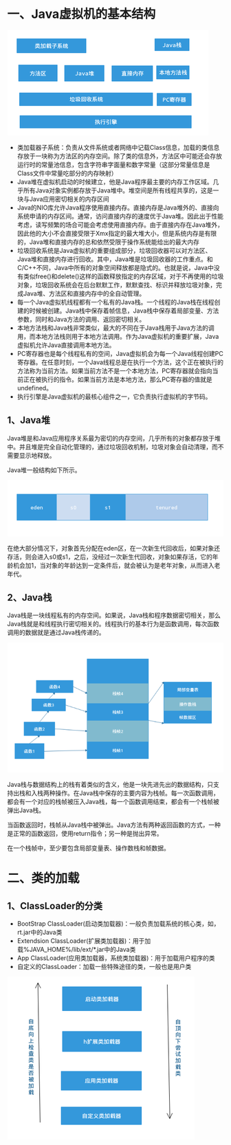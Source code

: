 # 一、Java虚拟机的基本结构

![JVM基本结构](https://github.com/dragonhht/GitImgs/blob/master/Notes/JVM%E5%9F%BA%E6%9C%AC%E7%BB%93%E6%9E%84.png?raw=true)

- 类加载器子系统：负责从文件系统或者网络中记载Class信息，加载的类信息存放于一块称为方法区的内存空间。除了类的信息外，方法区中可能还会存放运行时的常量池信息，包含字符串字面量和数字常量（这部分常量信息是Class文件中常量吃部分的内存映射）
- Java堆在虚拟机启动的时候建立，他是Java程序最主要的内存工作区域。几乎所有Java对象实例都存放于Java堆中。堆空间是所有线程共享的，这是一块与Java应用密切相关的内存区间
- Java的NIO库允许Java程序使用直接内存。直接内存是Java堆外的、直接向系统申请的内存区间。通常，访问直接内存的速度优于Java堆。因此出于性能考虑，读写频繁的场合可能会考虑使用直接内存。由于直接内存在Java堆外，因此他的大小不会直接受限于Xmx指定的最大堆大小，但是系统内存是有限的，Java堆和直接内存的总和依然受限于操作系统能给出的最大内存
- 垃圾回收系统是Java虚拟机的重要组成部分，垃圾回收器可以对方法区、Java堆和直接内存进行回收。其中，Java堆是垃圾回收器的工作重点。和C/C++不同，Java中所有的对象空间释放都是隐式的。也就是说，Java中没有类似free()和delete()这样的函数释放指定的内存区域，对于不再使用的垃圾对象，垃圾回收系统会在后台默默工作，默默查找、标识并释放垃圾对象，完成Java堆、方法区和直接内存中的全自动管理。
- 每一个Java虚拟机线程都有一个私有的Java栈。一个线程的Java栈在线程创建的时候被创建。Java栈中保存着帧信息，Java栈中保存着局部变量、方法参数，同时和Java方法的调用、返回密切相关。
- 本地方法栈和Java栈非常类似，最大的不同在于Java栈用于Java方法的调用，而本地方法栈则用于本地方法调用。作为Java虚拟机的重要扩展，Java虚拟机允许Java直接调用本地方法。
- PC寄存器也是每个线程私有的空间，Java虚拟机会为每一个Java线程创建PC寄存器。在任意时刻，一个Java线程总是在执行一个方法，这个正在被执行的方法称为当前方法。如果当前方法不是一个本地方法，PC寄存器就会指向当前正在被执行的指令。如果当前方法是本地方法，那么PC寄存器的值就是undefined。
- 执行引擎是Java虚拟机的最核心组件之一，它负责执行虚拟机的字节码。


## 1、Java堆

Java堆是和Java应用程序关系最为密切的内存空间，几乎所有的对象都存放于堆中。并且堆是完全自动化管理的，通过垃圾回收机制，垃圾对象会自动清理，而不需要显示地释放。

Java堆一般结构如下所示。

![Java堆一般结构](https://github.com/dragonhht/GitImgs/blob/master/Notes/Java%E5%A0%86%E7%A9%BA%E9%97%B4%E4%B8%80%E8%88%AC%E7%BB%93%E6%9E%84.png?raw=true)

在绝大部分情况下，对象首先分配在eden区，在一次新生代回收后，如果对象还存活，则会进入s0或s1，之后，没经过一次新生代回收，对象如果存活，它的年龄机会加1，当对象的年龄达到一定条件后，就会被认为是老年对象，从而进入老年代。

## 2、Java栈

Java栈是一块线程私有的内存空间。如果说，Java栈和程序数据密切相关，那么Java栈就是和线程执行密切相关的。线程执行的基本行为是函数调用，每次函数调用的数据就是通过Java栈传递的。

![Java栈](https://github.com/dragonhht/GitImgs/blob/master/Notes/%E6%A0%88%E5%B8%A7%E5%92%8C%E5%87%BD%E6%95%B0%E8%B0%83%E7%94%A8.png?raw=true)

Java栈与数据结构上的栈有着类似的含义，他是一块先进先出的数据结构，只支持出栈和入栈两种操作。在Java栈中保存的主要内容为栈帧。每一次函数调用，都会有一个对应的栈帧被压入Java栈，每一个函数调用结束，都会有一个栈帧被弹出Java栈。

当函数返回时，栈帧从Java栈中被弹出。Java方法有两种返回函数的方式，一种是正常的函数返回，使用return指令；另一种是抛出异常。

在一个栈帧中，至少要包含局部变量表、操作数栈和帧数据。



# 二、类的加载

## 1、ClassLoader的分类

- BootStrap ClassLoader(启动类加载器)：一般负责加载系统的核心类，如，rt.jar中的Java类
- Extendsion ClassLoader(扩展类加载器)：用于加载%JAVA_HOME%/lib/ext/*.jar中的Java类
- App ClassLoader(应用类加载器，系统类加载器)：用于加载用户程序的类
- 自定义的ClassLoader：加载一些特殊途径的类，一般也是用户类

![JavaClassLoader](https://github.com/dragonhht/GitImgs/blob/master/Notes/JavaClassLoader.png?raw=true)

